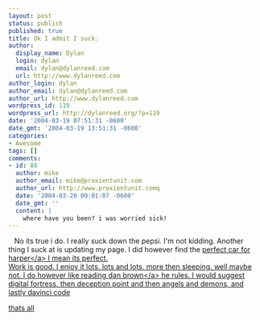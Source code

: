 ```yaml
---
layout: post
status: publish
published: true
title: Ok I admit I suck.
author:
  display_name: Dylan
  login: dylan
  email: dylan@dylanreed.com
  url: http://www.dylanreed.com
author_login: dylan
author_email: dylan@dylanreed.com
author_url: http://www.dylanreed.com
wordpress_id: 119
wordpress_url: http://dylanreed.org/?p=119
date: '2004-03-19 07:51:31 -0600'
date_gmt: '2004-03-19 13:51:31 -0600'
categories:
- Awesome
tags: []
comments:
- id: 88
  author: mike
  author_email: mike@proxientunit.com
  author_url: http://www.proxientunit.comq
  date: '2004-03-20 09:01:07 -0600'
  date_gmt: ''
  content: |
    where have you been? i was worried sick!
---
```

<p>&nbsp;&nbsp;&nbsp;No its true i do. I really suck down the pepsi. I'm not kidding. Another thing I suck at is updating my page. I did however find the <a href="http:&#47;&#47;www.minimania.com&#47;images&#47;webstuff&#47;parismini&#47;bigpics&#47;mini%20cabrio%20r.jpg" target="_blank">perfect car for harper<&#47;a> I mean its perfect.<br />
Work is good. I enjoy it lots. lots and lots. more then sleeping. well maybe not. I do however like reading <a href="http:&#47;&#47;www.danbrown.com" target="_blank">dan brown<&#47;a> he rules. I would suggest digital fortress, then deception point and then angels and demons, and lastly davinci code</p>
<p>thats all</p>
